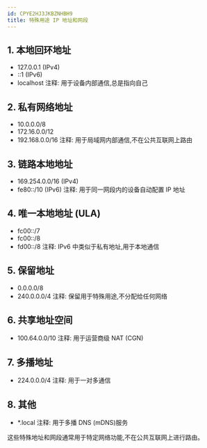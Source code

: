 ```yaml
---
id: CPYE2HJ3JKBZNHBH9
title: 特殊用途 IP 地址和网段
---
```


## 1. 本地回环地址

- 127.0.0.1 (IPv4)
- ::1 (IPv6)
- localhost 注释: 用于设备内部通信,总是指向自己

## 2. 私有网络地址

- 10.0.0.0/8
- 172.16.0.0/12
- 192.168.0.0/16 注释: 用于局域网内部通信,不在公共互联网上路由

## 3. 链路本地地址

- 169.254.0.0/16 (IPv4)
- fe80::/10 (IPv6) 注释: 用于同一网段内的设备自动配置 IP 地址

## 4. 唯一本地地址 (ULA)

- fc00::/7
- fc00::/8
- fd00::/8 注释: IPv6 中类似于私有地址,用于本地通信

## 5. 保留地址

- 0.0.0.0/8
- 240.0.0.0/4 注释: 保留用于特殊用途,不分配给任何网络

## 6. 共享地址空间

- 100.64.0.0/10 注释: 用于运营商级 NAT (CGN)

## 7. 多播地址

- 224.0.0.0/4 注释: 用于一对多通信

## 8. 其他

- \*.local 注释: 用于多播 DNS (mDNS)服务

这些特殊地址和网段通常用于特定网络功能,不在公共互联网上进行路由。
